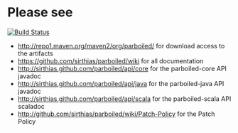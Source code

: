 # Please see

[![Build Status](https://travis-ci.org/sirthias/parboiled.svg?branch=master)](https://travis-ci.org/sirthias/parboiled)

* <http://repo1.maven.org/maven2/org/parboiled/> for download access to the artifacts
* <https://github.com/sirthias/parboiled/wiki> for all documentation
* <http://sirthias.github.com/parboiled/api/core> for the parboiled-core API javadoc
* <http://sirthias.github.com/parboiled/api/java> for the parboiled-java API javadoc
* <http://sirthias.github.com/parboiled/api/scala> for the parboiled-scala API scaladoc
* <http://github.com/sirthias/parboiled/wiki/Patch-Policy> for the Patch Policy
